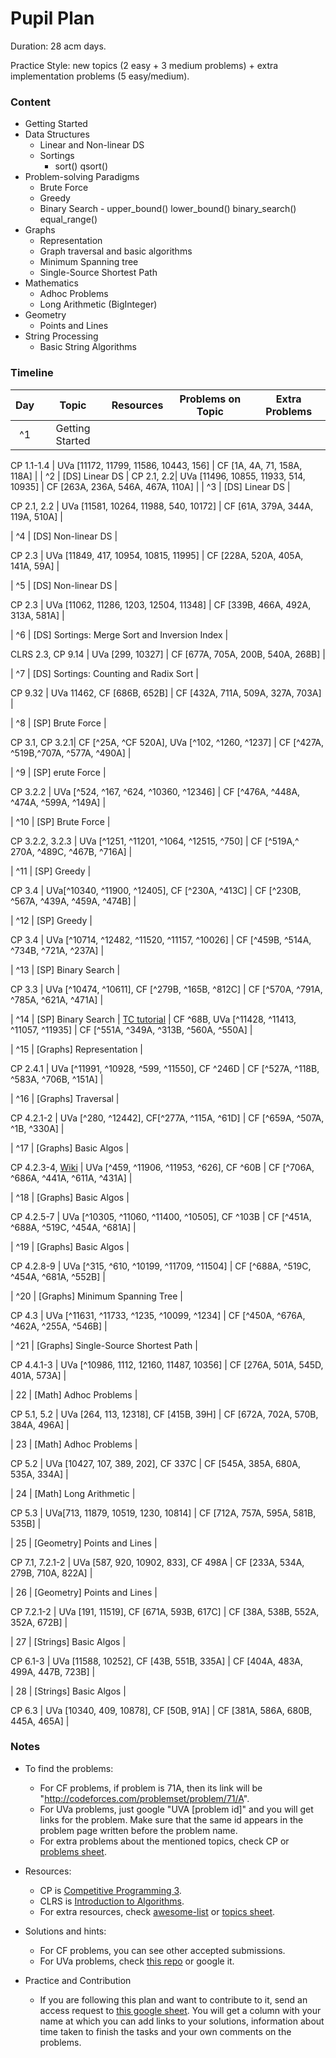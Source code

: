 # Pupil Plan

Duration: 28 acm days.

Practice Style: new topics (2 easy + 3 medium problems) + extra implementation problems (5 easy/medium).

### Content

- Getting Started
- Data Structures
    - Linear and Non-linear DS
    - Sortings
        - sort() qsort()
- Problem-solving Paradigms
    - Brute Force
    - Greedy
    - Binary Search
          - upper_bound() lower_bound() binary_search() equal_range()
- Graphs
    - Representation
    - Graph traversal and basic algorithms
    - Minimum Spanning tree
    - Single-Source Shortest Path
- Mathematics
    - Adhoc Problems
    - Long Arithmetic (BigInteger)
- Geometry
    - Points and Lines
- String Processing
    - Basic String Algorithms

### Timeline

| Day           | Topic         | Resources  | Problems on Topic | Extra Problems |
| :-----------: |:-------------:| :---------:|:-----------------:|:--------------:|
| ^1 | Getting Started |

CP 1.1-1.4 |  UVa [11172, 11799, 11586, 10443, 156] | CF [1A, 4A, 71, 158A, 118A] | | ^2 | [DS] Linear DS | CP 2.1, 2.2| UVa [11496, 10855, 11933, 514, 10935] | CF [263A, 236A, 546A, 467A, 110A] | | ^3 | [DS] Linear DS |

CP 2.1, 2.2 | UVa [11581, 10264, 11988, 540, 10172] | CF [61A, 379A, 344A, 119A, 510A] |

| ^4 | [DS] Non-linear DS |

CP 2.3 | UVa [11849, 417, 10954, 10815, 11995] | CF [228A, 520A, 405A, 141A, 59A] |

| ^5 | [DS] Non-linear DS |

CP 2.3 | UVa [11062, 11286, 1203, 12504, 11348] | CF [339B, 466A, 492A, 313A, 581A] |

| ^6 | [DS] Sortings: Merge Sort and Inversion Index |

CLRS 2.3, CP 9.14 | UVa [299, 10327] | CF [677A, 705A, 200B, 540A, 268B] |

| ^7 | [DS] Sortings: Counting and Radix Sort |

CP 9.32 | UVa 11462, CF [686B, 652B] | CF [432A, 711A, 509A, 327A, 703A] |

| ^8 | [SP] Brute Force |

CP 3.1, CP 3.2.1| CF [^25A, ^CF 520A], UVa [^102, ^1260, ^1237] | CF [^427A, ^519B,^707A, ^577A, ^490A] |

| ^9 | [SP] erute Force |

CP 3.2.2 | UVa [^524, ^167, ^624, ^10360, ^12346] | CF [^476A, ^448A, ^474A, ^599A, ^149A] |

| ^10 | [SP] Brute Force |

CP 3.2.2, 3.2.3 | UVa [^1251, ^11201, ^1064, ^12515, ^750] | CF [^519A,^ 270A, ^489C, ^467B, ^716A] |

| ^11 | [SP] Greedy |

CP 3.4 | UVa[^10340, ^11900, ^12405], CF [^230A, ^413C] | CF [^230B, ^567A, ^439A, ^459A, ^474B] |

| ^12 | [SP] Greedy |

CP 3.4 | UVa [^10714, ^12482, ^11520, ^11157, ^10026] | CF [^459B, ^514A, ^734B, ^721A, ^237A] |

| ^13 | [SP] Binary Search |

CP 3.3 | UVa [^10474, ^10611], CF [^279B, ^165B, ^812C] | CF [^570A, ^791A, ^785A, ^621A, ^471A] |

| ^14 | [SP] Binary Search |
[TC tutorial](https://www.topcoder.com/community/data-science/data-science-tutorials/binary-search/)
| CF ^68B, UVa [^11428, ^11413, ^11057, ^11935] | CF [^551A, ^349A, ^313B, ^560A, ^550A] |

| ^15 | [Graphs] Representation |

CP 2.4.1 | UVa [^11991, ^10928, ^599, ^11550], CF ^246D | CF [^527A, ^118B, ^583A, ^706B, ^151A] |

| ^16 | [Graphs] Traversal |

CP 4.2.1-2 | UVa [^280, ^12442], CF[^277A, ^115A, ^61D] | CF [^659A, ^507A, ^1B, ^330A] |

| ^17 | [Graphs] Basic Algos |

CP 4.2.3-4, [Wiki](https://en.wikipedia.org/wiki/Topological_sorting) | UVa [^459, ^11906, ^11953, ^626], CF ^60B | CF [^706A, ^686A, ^441A, ^611A, ^431A] |

| ^18 | [Graphs] Basic Algos |

CP 4.2.5-7 | UVa [^10305, ^11060, ^11400, ^10505], CF ^103B | CF [^451A, ^688A, ^519C, ^454A, ^681A] |

| ^19 | [Graphs] Basic Algos |

CP 4.2.8-9 | UVa [^315, ^610, ^10199, ^11709, ^11504] | CF [^688A, ^519C, ^454A, ^681A, ^552B] |

| ^20 | [Graphs] Minimum Spanning Tree |

CP 4.3 | UVa [^11631, ^11733, ^1235, ^10099, ^1234] | CF [^450A, ^676A, ^462A, ^255A, ^546B] |

| ^21 | [Graphs] Single-Source Shortest Path |

CP 4.4.1-3 | UVa [^10986, 1112, 12160, 11487, 10356] | CF [276A, 501A, 545D, 401A, 573A] |

| 22 | [Math] Adhoc Problems |

CP 5.1, 5.2 | UVa [264, 113, 12318], CF [415B, 39H] | CF [672A, 702A, 570B, 384A, 496A] |

| 23 | [Math] Adhoc Problems |


CP 5.2 | UVa [10427, 107, 389, 202], CF 337C | CF [545A, 385A, 680A, 535A, 334A] |

| 24 | [Math] Long Arithmetic |

CP 5.3 | UVa[713, 11879, 10519, 1230, 10814] | CF [712A, 757A, 595A, 581B, 535B] |

| 25 | [Geometry] Points and Lines |

CP 7.1, 7.2.1-2 | UVa [587, 920, 10902, 833], CF 498A | CF [233A, 534A, 279B, 710A, 822A] |

| 26 | [Geometry] Points and Lines |

CP 7.2.1-2 | UVa [191, 11519], CF [671A, 593B, 617C] | CF [38A, 538B, 552A, 352A, 672B] |

| 27 | [Strings] Basic Algos |

CP 6.1-3 | UVa [11588, 10252], CF [43B, 551B, 335A] | CF [404A, 483A, 499A, 447B, 723B] |

| 28 | [Strings] Basic Algos |

CP 6.3 | UVa [10340, 409, 10878], CF [50B, 91A] | CF [381A, 586A, 680B, 445A, 465A] |

### Notes
- To find the problems:
    - For CF problems, if problem is 71A, then its link will be "http://codeforces.com/problemset/problem/71/A".
    - For UVa problems, just google "UVA [problem id]" and you will get links for the problem. Make sure that the same id appears in the problem page written before the problem name.
    - For extra problems about the mentioned topics, check CP or [problems sheet](https://docs.google.com/spreadsheets/d/1blSbPr1pAFZSzlAi2IVdTeytz2yO7Ejx9SeQWOSxY0w).

- Resources:
    - CP is [Competitive Programming 3](https://cpbook.net/).
    - CLRS is [Introduction to Algorithms](https://mitpress.mit.edu/books/introduction-algorithms).
    - For extra resources, check [awesome-list](https://github.com/lnishan/awesome-competitive-programming) or [topics sheet](https://docs.google.com/spreadsheets/d/1tLEm58_2bQgM7qhATSjN0fGbdLLtaOCjUFnTGniHbjI).

- Solutions and hints:
    - For CF problems, you can see other accepted submissions.
    - For UVa problems, check [this repo](https://github.com/AhmadElsagheer/UVa-Solutions) or google it.

- Practice and Contribution
    - If you are following this plan and want to contribute to it, send an access request to [this google sheet](https://docs.google.com/spreadsheets/d/1J-8hU8HrxXnAPNpku_zyAPzObq0_cpiDq1j0BK8y55Q/edit?usp=sharing). You will get a column with your name at which you can add links to your solutions, information about time taken to finish the tasks and your own comments on the problems.
